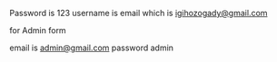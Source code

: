 Password is 123
username is email which  is igihozogady@gmail.com



for 
Admin form

email is admin@gmail.com
password admin
